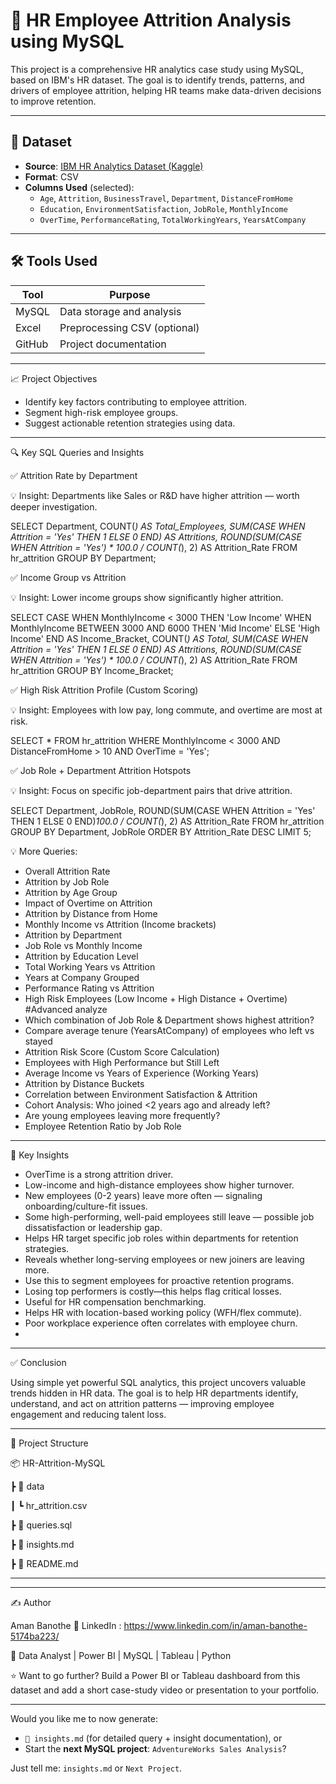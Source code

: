 # 💼 HR Employee Attrition Analysis using MySQL

This project is a comprehensive HR analytics case study using MySQL, based on IBM's HR dataset. The goal is to identify trends, patterns, and drivers of employee attrition, helping HR teams make data-driven decisions to improve retention.

---

## 📂 Dataset

- **Source**: [IBM HR Analytics Dataset (Kaggle)](https://www.kaggle.com/datasets/pavansubhasht/ibm-hr-analytics-attrition-dataset)
- **Format**: CSV
- **Columns Used** (selected):
  - `Age`, `Attrition`, `BusinessTravel`, `Department`, `DistanceFromHome`
  - `Education`, `EnvironmentSatisfaction`, `JobRole`, `MonthlyIncome`
  - `OverTime`, `PerformanceRating`, `TotalWorkingYears`, `YearsAtCompany`

---

## 🛠 Tools Used

| Tool   |           Purpose             |
|--------|-------------------------------|
| MySQL  | Data storage and analysis     |
| Excel  | Preprocessing CSV (optional)  |
| GitHub | Project documentation         |

---

📈 Project Objectives
- Identify key factors contributing to employee attrition.
- Segment high-risk employee groups.
- Suggest actionable retention strategies using data.

---

🔍 Key SQL Queries and Insights

✅ Attrition Rate by Department

💡 Insight: Departments like Sales or R&D have higher attrition — worth deeper investigation.

SELECT Department, 
       COUNT(*) AS Total_Employees,
       SUM(CASE WHEN Attrition = 'Yes' THEN 1 ELSE 0 END) AS Attritions,
       ROUND(SUM(CASE WHEN Attrition = 'Yes') * 100.0 / COUNT(*), 2) AS Attrition_Rate
FROM hr_attrition
GROUP BY Department;


✅ Income Group vs Attrition

💡 Insight: Lower income groups show significantly higher attrition.

SELECT 
  CASE 
    WHEN MonthlyIncome < 3000 THEN 'Low Income'
    WHEN MonthlyIncome BETWEEN 3000 AND 6000 THEN 'Mid Income'
    ELSE 'High Income' END AS Income_Bracket,
  COUNT(*) AS Total,
  SUM(CASE WHEN Attrition = 'Yes' THEN 1 ELSE 0 END) AS Attritions,
  ROUND(SUM(CASE WHEN Attrition = 'Yes') * 100.0 / COUNT(*), 2) AS Attrition_Rate
FROM hr_attrition
GROUP BY Income_Bracket;

✅ High Risk Attrition Profile (Custom Scoring)

💡 Insight: Employees with low pay, long commute, and overtime are most at risk.

SELECT *
FROM hr_attrition
WHERE MonthlyIncome < 3000 
  AND DistanceFromHome > 10
  AND OverTime = 'Yes';

✅ Job Role + Department Attrition Hotspots

💡 Insight: Focus on specific job-department pairs that drive attrition.

SELECT Department, JobRole,
       ROUND(SUM(CASE WHEN Attrition = 'Yes' THEN 1 ELSE 0 END)*100.0 / COUNT(*), 2) AS Attrition_Rate
FROM hr_attrition
GROUP BY Department, JobRole
ORDER BY Attrition_Rate DESC
LIMIT 5;

💡 More Queries:
- Overall Attrition Rate
- Attrition by Job Role
- Attrition by Age Group
- Impact of Overtime on Attrition
- Attrition by Distance from Home
- Monthly Income vs Attrition (Income brackets)
- Attrition by Department
- Job Role vs Monthly Income
- Attrition by Education Level
- Total Working Years vs Attrition
- Years at Company Grouped
- Performance Rating vs Attrition
- High Risk Employees (Low Income + High Distance + Overtime)
#Advanced analyze
- Which combination of Job Role & Department shows highest attrition?
- Compare average tenure (YearsAtCompany) of employees who left vs stayed
- Attrition Risk Score (Custom Score Calculation)
- Employees with High Performance but Still Left
- Average Income vs Years of Experience (Working Years)
- Attrition by Distance Buckets
- Correlation between Environment Satisfaction & Attrition
- Cohort Analysis: Who joined <2 years ago and already left?
- Are young employees leaving more frequently?
- Employee Retention Ratio by Job Role

---

📌 Key Insights
- OverTime is a strong attrition driver.
- Low-income and high-distance employees show higher turnover.
- New employees (0-2 years) leave more often — signaling onboarding/culture-fit issues.
- Some high-performing, well-paid employees still leave — possible job dissatisfaction or leadership gap.
- Helps HR target specific job roles within departments for retention strategies.
- Reveals whether long-serving employees or new joiners are leaving more.
- Use this to segment employees for proactive retention programs.
- Losing top performers is costly—this helps flag critical losses.
- Useful for HR compensation benchmarking.
- Helps HR with location-based working policy (WFH/flex commute).
- Poor workplace experience often correlates with employee churn.
- 
---

✅ Conclusion

Using simple yet powerful SQL analytics, this project uncovers valuable trends hidden in HR data. The goal is to help HR departments identify, understand, and act on attrition patterns — improving employee engagement and reducing talent loss.

---

📁 Project Structure

📦 HR-Attrition-MySQL

 ┣ 📁 data

 ┃ ┗ hr_attrition.csv
 
 ┣ 📄 queries.sql
 
 ┣ 📄 insights.md
 
 ┣ 📄 README.md

---
---

✍ Author

Aman Banothe
📎 LinkedIn : https://www.linkedin.com/in/aman-banothe-5174ba223/

🧠 Data Analyst | Power BI | MySQL | Tableau | Python






⭐
Want to go further? Build a Power BI or Tableau dashboard from this dataset and add a short case-study video or presentation to your portfolio.

---

Would you like me to now generate:
- `📄 insights.md` (for detailed query + insight documentation), or
- Start the **next MySQL project**: `AdventureWorks Sales Analysis`?

Just tell me: `insights.md` or `Next Project`.

